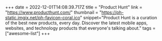 +++
date = 2022-12-01T14:08:39.717Z
title = "Product Hunt"
link = "https://www.producthunt.com/"
thumbnail = "https://ph-static.imgix.net/ph-favicon-coral.ico"
snippet="Product Hunt is a curation of the best new products, every day. Discover the latest mobile apps, websites, and technology products that everyone's talking about."
tags = ["awesome-list"]
+++
